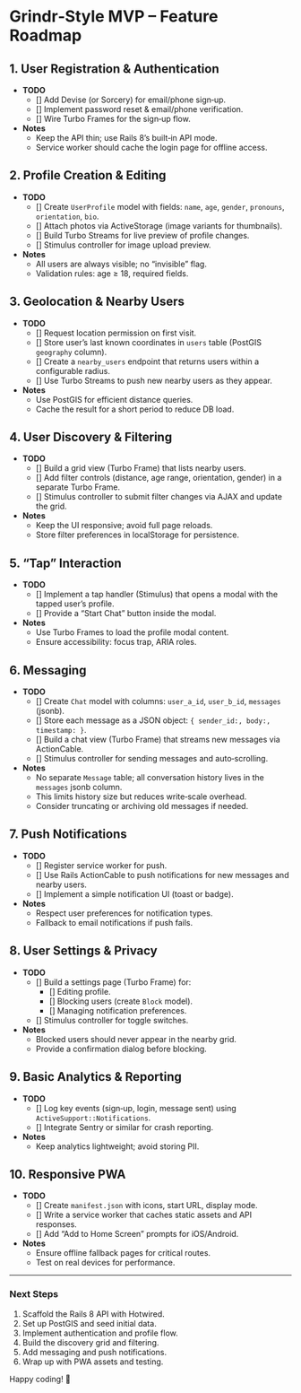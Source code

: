 # Grindr‑Style MVP – Feature Roadmap

## 1. User Registration & Authentication
- **TODO**
  - [] Add Devise (or Sorcery) for email/phone sign‑up.
  - [] Implement password reset & email/phone verification.
  - [] Wire Turbo Frames for the sign‑up flow.
- **Notes**
  - Keep the API thin; use Rails 8’s built‑in API mode.
  - Service worker should cache the login page for offline access.

## 2. Profile Creation & Editing
- **TODO**
  - [] Create `UserProfile` model with fields: `name`, `age`, `gender`, `pronouns`, `orientation`, `bio`.
  - [] Attach photos via ActiveStorage (image variants for thumbnails).
  - [] Build Turbo Streams for live preview of profile changes.
  - [] Stimulus controller for image upload preview.
- **Notes**
  - All users are always visible; no “invisible” flag.
  - Validation rules: age ≥ 18, required fields.

## 3. Geolocation & Nearby Users
- **TODO**
  - [] Request location permission on first visit.
  - [] Store user’s last known coordinates in `users` table (PostGIS `geography` column).
  - [] Create a `nearby_users` endpoint that returns users within a configurable radius.
  - [] Use Turbo Streams to push new nearby users as they appear.
- **Notes**
  - Use PostGIS for efficient distance queries.
  - Cache the result for a short period to reduce DB load.

## 4. User Discovery & Filtering
- **TODO**
  - [] Build a grid view (Turbo Frame) that lists nearby users.
  - [] Add filter controls (distance, age range, orientation, gender) in a separate Turbo Frame.
  - [] Stimulus controller to submit filter changes via AJAX and update the grid.
- **Notes**
  - Keep the UI responsive; avoid full page reloads.
  - Store filter preferences in localStorage for persistence.

## 5. “Tap” Interaction
- **TODO**
  - [] Implement a tap handler (Stimulus) that opens a modal with the tapped user’s profile.
  - [] Provide a “Start Chat” button inside the modal.
- **Notes**
  - Use Turbo Frames to load the profile modal content.
  - Ensure accessibility: focus trap, ARIA roles.

## 6. Messaging
- **TODO**
  - [] Create `Chat` model with columns: `user_a_id`, `user_b_id`, `messages` (jsonb).  
  - [] Store each message as a JSON object: `{ sender_id:, body:, timestamp: }`.  
  - [] Build a chat view (Turbo Frame) that streams new messages via ActionCable.  
  - [] Stimulus controller for sending messages and auto‑scrolling.  
- **Notes**
  - No separate `Message` table; all conversation history lives in the `messages` jsonb column.  
  - This limits history size but reduces write‑scale overhead.  
  - Consider truncating or archiving old messages if needed.

## 7. Push Notifications
- **TODO**
  - [] Register service worker for push.
  - [] Use Rails ActionCable to push notifications for new messages and nearby users.
  - [] Implement a simple notification UI (toast or badge).
- **Notes**
  - Respect user preferences for notification types.
  - Fallback to email notifications if push fails.

## 8. User Settings & Privacy
- **TODO**
  - [] Build a settings page (Turbo Frame) for:
    - [] Editing profile.
    - [] Blocking users (create `Block` model).
    - [] Managing notification preferences.
  - [] Stimulus controller for toggle switches.
- **Notes**
  - Blocked users should never appear in the nearby grid.
  - Provide a confirmation dialog before blocking.

## 9. Basic Analytics & Reporting
- **TODO**
  - [] Log key events (sign‑up, login, message sent) using `ActiveSupport::Notifications`.
  - [] Integrate Sentry or similar for crash reporting.
- **Notes**
  - Keep analytics lightweight; avoid storing PII.

## 10. Responsive PWA
- **TODO**
  - [] Create `manifest.json` with icons, start URL, display mode.
  - [] Write a service worker that caches static assets and API responses.
  - [] Add “Add to Home Screen” prompts for iOS/Android.
- **Notes**
  - Ensure offline fallback pages for critical routes.
  - Test on real devices for performance.

---

### Next Steps
1. Scaffold the Rails 8 API with Hotwired.
2. Set up PostGIS and seed initial data.
3. Implement authentication and profile flow.
4. Build the discovery grid and filtering.
5. Add messaging and push notifications.
6. Wrap up with PWA assets and testing.

Happy coding! 🚀
